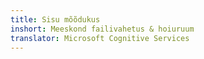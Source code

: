 ```yaml
---
title: Sisu mõõdukus
inshort: Meeskond failivahetus & hoiuruum
translator: Microsoft Cognitive Services
---
```





